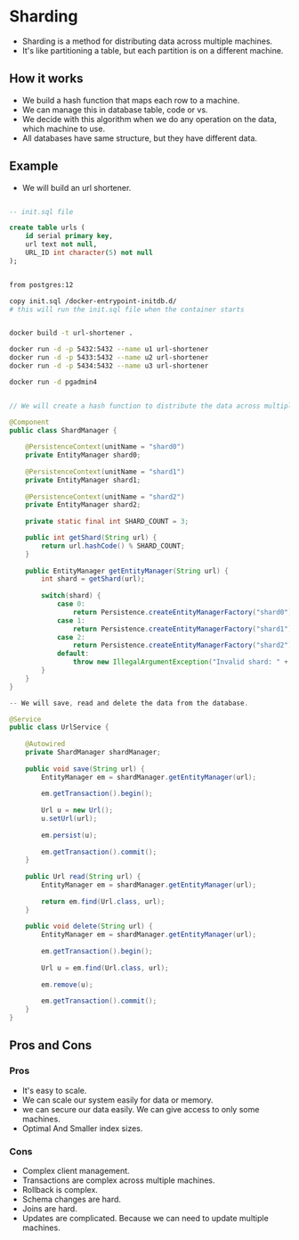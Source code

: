 # Sharding
- Sharding is a method for distributing data across multiple machines.
- It's like partitioning a table, but each partition is on a different machine.

## How it works
- We build a hash function that maps each row to a machine.
- We can manage this in database table, code or vs.
- We decide with this algorithm when we do any operation on the data, which machine to use.
- All databases have same structure, but they have different data.

## Example
- We will build an url shortener.

```sql

-- init.sql file

create table urls (
    id serial primary key,
    url text not null,
    URL_ID int character(5) not null
);

```

``` dockerfile

from postgres:12

copy init.sql /docker-entrypoint-initdb.d/
# this will run the init.sql file when the container starts

```

``` bash

docker build -t url-shortener .

docker run -d -p 5432:5432 --name u1 url-shortener
docker run -d -p 5433:5432 --name u2 url-shortener
docker run -d -p 5434:5432 --name u3 url-shortener

docker run -d pgadmin4

```

``` java

// We will create a hash function to distribute the data across multiple machines.

@Component
public class ShardManager {
    
    @PersistenceContext(unitName = "shard0")
    private EntityManager shard0;
    
    @PersistenceContext(unitName = "shard1")
    private EntityManager shard1;
    
    @PersistenceContext(unitName = "shard2")
    private EntityManager shard2;
    
    private static final int SHARD_COUNT = 3;

    public int getShard(String url) {
        return url.hashCode() % SHARD_COUNT;
    }
    
    public EntityManager getEntityManager(String url) {
        int shard = getShard(url);
        
        switch(shard) {
            case 0:
                return Persistence.createEntityManagerFactory("shard0").createEntityManager();
            case 1:
                return Persistence.createEntityManagerFactory("shard1").createEntityManager();
            case 2:
                return Persistence.createEntityManagerFactory("shard2").createEntityManager();
            default:
                throw new IllegalArgumentException("Invalid shard: " + shard);
        }
    }
}

```

``` java
-- We will save, read and delete the data from the database.

@Service
public class UrlService {
    
    @Autowired
    private ShardManager shardManager;
    
    public void save(String url) {
        EntityManager em = shardManager.getEntityManager(url);
        
        em.getTransaction().begin();
        
        Url u = new Url();
        u.setUrl(url);
        
        em.persist(u);
        
        em.getTransaction().commit();
    }
    
    public Url read(String url) {
        EntityManager em = shardManager.getEntityManager(url);
        
        return em.find(Url.class, url);
    }
    
    public void delete(String url) {
        EntityManager em = shardManager.getEntityManager(url);
        
        em.getTransaction().begin();
        
        Url u = em.find(Url.class, url);
        
        em.remove(u);
        
        em.getTransaction().commit();
    }
}
```

## Pros and Cons

### Pros
- It's easy to scale.
- We can scale our system easily for data or memory.
- we can secure our data easily. We can give access to only some machines.
- Optimal And Smaller index sizes.

### Cons
- Complex client management.
- Transactions are complex across multiple machines.
- Rollback is complex.
- Schema changes are hard.
- Joins are hard.
- Updates are complicated. Because we can need to update multiple machines.